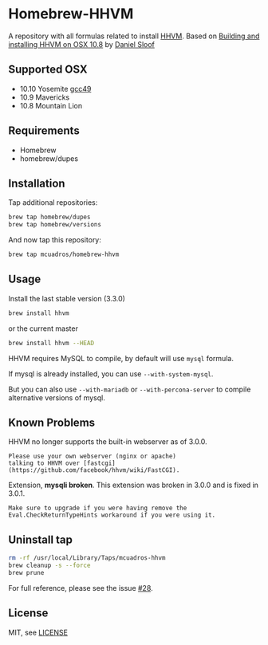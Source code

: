 # Homebrew-HHVM

A repository with all formulas related to install [HHVM](https://github.com/facebook/hhvm).
Based on [Building and installing HHVM on OSX 10.8](https://github.com/facebook/hhvm/wiki/Building-and-installing-HHVM-on-OSX-10.8) by [Daniel Sloof](https://github.com/danslo)

Supported OSX
------------
* 10.10 Yosemite [gcc49](https://github.com/Homebrew/homebrew-versions/pull/470)
* 10.9 Mavericks
* 10.8 Mountain Lion

Requirements
------------

* Homebrew
* homebrew/dupes

Installation
------------

Tap additional repositories:

```sh
brew tap homebrew/dupes
brew tap homebrew/versions
```

And now tap this repository:

```sh
brew tap mcuadros/homebrew-hhvm
```

Usage
-----

Install the last stable version (3.3.0)

```sh
brew install hhvm
```

or the current master

```sh
brew install hhvm --HEAD
```

HHVM requires MySQL to compile, by default will use `mysql` formula.

If mysql is already installed, you can use `--with-system-mysql`.

But you can also use `--with-mariadb` or `--with-percona-server` to compile alternative versions of mysql.

Known Problems
-----

HHVM no longer supports the built-in webserver as of 3.0.0.

    Please use your own webserver (nginx or apache)
    talking to HHVM over [fastcgi](https://github.com/facebook/hhvm/wiki/FastCGI).

Extension, **mysqli broken**. This extension was broken in 3.0.0 and is fixed in 3.0.1.

    Make sure to upgrade if you were having remove the Eval.CheckReturnTypeHints workaround if you were using it.

Uninstall tap
------------

```sh
rm -rf /usr/local/Library/Taps/mcuadros-hhvm
brew cleanup -s --force
brew prune
```

For full reference, please see the issue [#28](https://github.com/mcuadros/homebrew-hhvm/issues/28).

License
-------

MIT, see [LICENSE](LICENSE)
